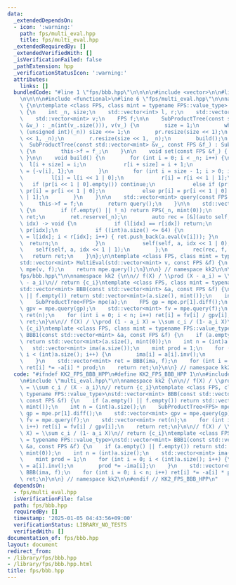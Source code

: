 ```yaml
---
data:
  _extendedDependsOn:
  - icon: ':warning:'
    path: fps/multi_eval.hpp
    title: fps/multi_eval.hpp
  _extendedRequiredBy: []
  _extendedVerifiedWith: []
  _isVerificationFailed: false
  _pathExtension: hpp
  _verificationStatusIcon: ':warning:'
  attributes:
    links: []
  bundledCode: "#line 1 \"fps/bbb.hpp\"\n\n\n\n#include <vector>\n\n#line 1 \"fps/multi_eval.hpp\"\
    \n\n\n\n#include <functional>\n#line 6 \"fps/multi_eval.hpp\"\n\nnamespace kk2\
    \ {\n\ntemplate <class FPS, class mint = typename FPS::value_type> struct SubProductTree\
    \ {\n    int _n, size;\n    std::vector<int> l, r;\n    std::vector<FPS> pr;\n\
    \    std::vector<mint> v;\n    FPS f;\n\n    SubProductTree(const std::vector<mint>\
    \ &v_) : _n(int(v_.size())), v(v_) {\n        size = 1;\n        while (size <\
    \ (unsigned int)(_n)) size <<= 1;\n        pr.resize(size << 1);\n        l.resize(size\
    \ << 1, _n);\n        r.resize(size << 1, _n);\n        build();\n    }\n\n  \
    \  SubProductTree(const std::vector<mint> &v_, const FPS &f_) : SubProductTree(v_)\
    \ {\n        this->f = f_;\n    }\n\n    void set(const FPS &f_) { this->f = f_;\
    \ }\n\n    void build() {\n        for (int i = 0; i < _n; i++) {\n          \
    \  l[i + size] = i;\n            r[i + size] = i + 1;\n            pr[i + size]\
    \ = {-v[i], 1};\n        }\n        for (int i = size - 1; i > 0; i--) {\n   \
    \         l[i] = l[i << 1 | 0];\n            r[i] = r[i << 1 | 1];\n         \
    \   if (pr[i << 1 | 0].empty()) continue;\n            else if (pr[i << 1 | 1].empty())\
    \ pr[i] = pr[i << 1 | 0];\n            else pr[i] = pr[i << 1 | 0] * pr[i << 1\
    \ | 1];\n        }\n    }\n\n    std::vector<mint> query(const FPS &f) {\n   \
    \     this->f = f;\n        return query();\n    }\n\n    std::vector<mint> query()\
    \ {\n        if (f.empty() || !_n) return FPS(_n, mint(0));\n        std::vector<mint>\
    \ ret;\n        ret.reserve(_n);\n        auto rec = [&](auto self, FPS a, int\
    \ idx) -> void {\n            if (l[idx] == r[idx]) return;\n            a %=\
    \ pr[idx];\n            if ((int)a.size() <= 64) {\n                for (int i\
    \ = l[idx]; i < r[idx]; i++) { ret.push_back(a.eval(v[i])); }\n              \
    \  return;\n            }\n            self(self, a, idx << 1 | 0);\n        \
    \    self(self, a, idx << 1 | 1);\n        };\n        rec(rec, f, 1);\n     \
    \   return ret;\n    }\n};\n\ntemplate <class FPS, class mint = typename FPS::value_type>\n\
    std::vector<mint> MultiEval(std::vector<mint> v, const FPS &f) {\n    SubProductTree<FPS>\
    \ mpe(v, f);\n    return mpe.query();\n}\n\n} // namespace kk2\n\n\n#line 7 \"\
    fps/bbb.hpp\"\n\nnamespace kk2 {\n\n// f(X) / \\prod (X - a_i) = \\sum c_i / (X\
    \ - a_i)\n// return {c_i}\ntemplate <class FPS, class mint = typename FPS::value_type>\n\
    std::vector<mint> BBB(const std::vector<mint> &a, const FPS &f) {\n    if (a.empty()\
    \ || f.empty()) return std::vector<mint>(a.size(), mint());\n    int n = (int)a.size();\n\
    \    SubProductTree<FPS> mpe(a);\n    FPS gp = mpe.pr[1].diff();\n    std::vector<mint>\
    \ gpv = mpe.query(gp);\n    std::vector<mint> fv = mpe.query(f);\n    std::vector<mint>\
    \ ret(n);\n    for (int i = 0; i < n; i++) ret[i] = fv[i] / gpv[i];\n    return\
    \ ret;\n}\n\n// f(X) / \\prod (1 - a_i X) = \\sum c_i / (1- a_i X)\n// return\
    \ {c_i}\ntemplate <class FPS, class mint = typename FPS::value_type>\nstd::vector<mint>\
    \ BBB1(const std::vector<mint> &a, const FPS &f) {\n    if (a.empty() || f.empty())\
    \ return std::vector<mint>(a.size(), mint(0));\n    int n = (int)a.size();\n \
    \   std::vector<mint> ima(a.size());\n    mint prod = 1;\n    for (int i = 0;\
    \ i < (int)a.size(); i++) {\n        ima[i] = a[i].inv();\n        prod *= -ima[i];\n\
    \    }\n    std::vector<mint> ret = BBB(ima, f);\n    for (int i = 0; i < n; i++)\
    \ ret[i] *= -a[i] * prod;\n    return ret;\n}\n\n} // namespace kk2\n\n\n"
  code: "#ifndef KK2_FPS_BBB_HPP\n#define KK2_FPS_BBB_HPP 1\n\n#include <vector>\n\
    \n#include \"multi_eval.hpp\"\n\nnamespace kk2 {\n\n// f(X) / \\prod (X - a_i)\
    \ = \\sum c_i / (X - a_i)\n// return {c_i}\ntemplate <class FPS, class mint =\
    \ typename FPS::value_type>\nstd::vector<mint> BBB(const std::vector<mint> &a,\
    \ const FPS &f) {\n    if (a.empty() || f.empty()) return std::vector<mint>(a.size(),\
    \ mint());\n    int n = (int)a.size();\n    SubProductTree<FPS> mpe(a);\n    FPS\
    \ gp = mpe.pr[1].diff();\n    std::vector<mint> gpv = mpe.query(gp);\n    std::vector<mint>\
    \ fv = mpe.query(f);\n    std::vector<mint> ret(n);\n    for (int i = 0; i < n;\
    \ i++) ret[i] = fv[i] / gpv[i];\n    return ret;\n}\n\n// f(X) / \\prod (1 - a_i\
    \ X) = \\sum c_i / (1- a_i X)\n// return {c_i}\ntemplate <class FPS, class mint\
    \ = typename FPS::value_type>\nstd::vector<mint> BBB1(const std::vector<mint>\
    \ &a, const FPS &f) {\n    if (a.empty() || f.empty()) return std::vector<mint>(a.size(),\
    \ mint(0));\n    int n = (int)a.size();\n    std::vector<mint> ima(a.size());\n\
    \    mint prod = 1;\n    for (int i = 0; i < (int)a.size(); i++) {\n        ima[i]\
    \ = a[i].inv();\n        prod *= -ima[i];\n    }\n    std::vector<mint> ret =\
    \ BBB(ima, f);\n    for (int i = 0; i < n; i++) ret[i] *= -a[i] * prod;\n    return\
    \ ret;\n}\n\n} // namespace kk2\n\n#endif // KK2_FPS_BBB_HPP\n"
  dependsOn:
  - fps/multi_eval.hpp
  isVerificationFile: false
  path: fps/bbb.hpp
  requiredBy: []
  timestamp: '2025-01-05 04:43:56+09:00'
  verificationStatus: LIBRARY_NO_TESTS
  verifiedWith: []
documentation_of: fps/bbb.hpp
layout: document
redirect_from:
- /library/fps/bbb.hpp
- /library/fps/bbb.hpp.html
title: fps/bbb.hpp
---
```

